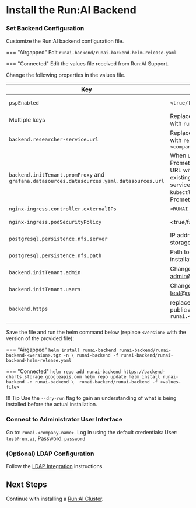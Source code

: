 
# Install the Run:AI Backend 

### Set Backend Configuration

Customize the Run:AI backend configuration file.

=== "Airgapped"
    Edit `runai-backend/runai-backend-helm-release.yaml`

=== "Connected"
    Edit the values file received from Run:AI Support.  


Change the following properties in the values file. 

|  Key     |   Change   | Description |
|----------|----------|-------------| 
| `pspEnabled` | `<true/false>` | Set to `true` if using [PodSecurityPolicy](https://kubernetes.io/docs/concepts/policy/pod-security-policy/){target=_blank} | 
| Multiple keys | Replace`backend.run.ai` with  `runai.<company-name>` | URL to the Backend User Interface  | 
| `backend.researcher-service.url` | Replace`researcher.run.ai` with  `researcher.runai.<company-name>` | URL to the Researcher User Interface  |  
| `backend.initTenant.promProxy` and `grafana.datasources.datasources.yaml.datasources.url` | When using an existing Promethues, replace this URL with the URL of the existing Prometheus service (obtain by running `kubectl get svc` on the Prometheus namespace) | Internal URL to Promethues server |
| `nginx-ingress.controller.externalIPs` | `<RUNAI_IP_ADDRESS>` | IP address allocated for Run:AI.  |
| `nginx-ingress.podSecurityPolicy` | <true/false> | If using both `PodSecurityPolicy` and `nginx`, set to true |
| `postgresql.persistence.nfs.server` |  IP address for network file storage ||
| `postgresql.persistence.nfs.path` |  Path to dedicated Run:AI installation folder on NFS | Folder should be pre-created and have full access rights |
| `backend.initTenant.admin` | Change password for admin@run.ai | This user is the master Backend Administrator | 
| `backend.initTenant.users` | Change password for test@run.ai | This user is the first cluster user | 
| `backend.https` | replace `key` and `crt` with public and private keys for `runai.<company-name>` |
|<img width=500/>|||



Save the file and run the helm command below (replace `<version>` with the version of the provided file):


=== "Airgapped"
    ```
    helm install runai-backend runai-backend/runai-backend-<version>.tgz -n \
        runai-backend -f runai-backend/runai-backend-helm-release.yaml 
    ```

=== "Connected"
    ```
    helm repo add runai-backend https://backend-charts.storage.googleapis.com
    helm repo update
    helm install runai-backend -n runai-backend \ 
        runai-backend/runai-backend -f <values-file> 
    ```


!!! Tip
    Use the  `--dry-run` flag to gain an understanding of what is being installed before the actual installation. 

### Connect to Administrator User Interface

Go to: `runai.<company-name>`. Log in using the default credentials: User: `test@run.ai`, Password: `password`

### (Optional) LDAP Configuration

Follow the [LDAP Integration](ldap-integration.md) instructions.

## Next Steps

Continue with installing a [Run:AI Cluster](cluster.md).

